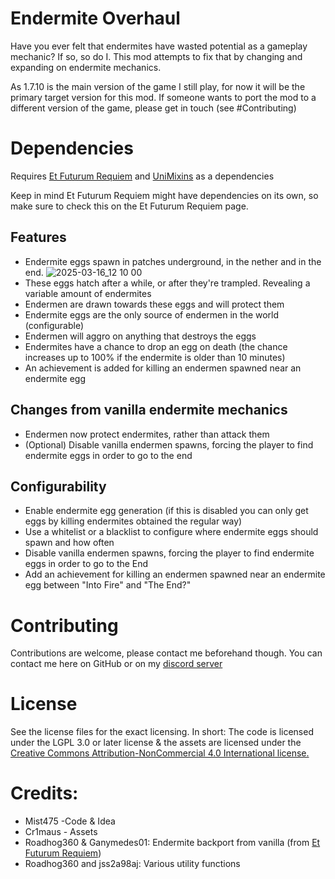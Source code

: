 # Endermite Overhaul

Have you ever felt that endermites have wasted potential as a gameplay mechanic?
If so, so do I. This mod attempts to fix that by changing and expanding on endermite mechanics.

As 1.7.10 is the main version of the game I still play, for now it will be the primary target version for this mod.
If someone wants to port the mod to a different version of the game, please get in touch (see #Contributing)

# Dependencies
Requires [Et Futurum Requiem](https://github.com/Roadhog360/Et-Futurum-Requiem) and [UniMixins](https://github.com/LegacyModdingMC/UniMixins) as a dependencies

Keep in mind Et Futurum Requiem might have dependencies on its own, so make sure to check this on the Et Futurum Requiem page.

## Features
- Endermite eggs spawn in patches underground, in the nether and in the end.
![2025-03-16_12 10 00](https://github.com/user-attachments/assets/7fff9786-542c-4ec7-a94a-04d0aff2eacb)
- These eggs hatch after a while, or after they're trampled. Revealing a variable amount of endermites
- Endermen are drawn towards these eggs and will protect them
- Endermite eggs are the only source of endermen in the world (configurable)
- Endermen will aggro on anything that destroys the eggs
- Endermites have a chance to drop an egg on death (the chance increases up to 100% if the endermite is older than 10 minutes)
- An achievement is added for killing an endermen spawned near an endermite egg

## Changes from vanilla endermite mechanics

- Endermen now protect endermites, rather than attack them
- (Optional) Disable vanilla endermen spawns, forcing the player to find endermite eggs in order to go to the end

## Configurability
- Enable endermite egg generation (if this is disabled you can only get eggs by killing endermites obtained the regular way)
- Use a whitelist or a blacklist to configure where endermite eggs should spawn and how often
- Disable vanilla endermen spawns, forcing the player to find endermite eggs in order to go to the End
- Add an achievement for killing an endermen spawned near an endermite egg between "Into Fire" and "The End?"

# Contributing

Contributions are welcome, please contact me beforehand though.
You can contact me here on GitHub or on my [discord server](https://discord.gg/PmH7dNns5t)

# License
See the license files for the exact licensing.
In short:
The code is licensed under the LGPL 3.0 or later license &
the assets are licensed under the [Creative Commons Attribution-NonCommercial 4.0 International license.](https://creativecommons.org/licenses/by-nc/4.0/)

# Credits:
- Mist475 -Code & Idea
- Cr1maus - Assets
- Roadhog360 & Ganymedes01: Endermite backport from vanilla (from [Et Futurum Requiem](https://github.com/Roadhog360/Et-Futurum-Requiem))
- Roadhog360 and jss2a98aj: Various utility functions
